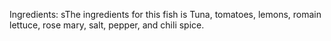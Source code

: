 Ingredients: sThe ingredients for this fish is Tuna, tomatoes, lemons, romain lettuce, rose mary, salt, pepper, and chili spice.